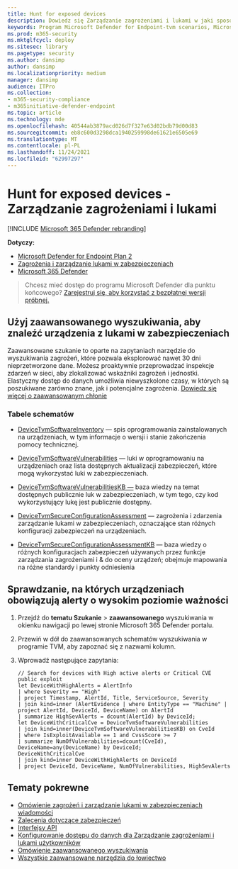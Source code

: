 ```yaml
---
title: Hunt for exposed devices
description: Dowiedz się Zarządzanie zagrożeniami i lukami w jaki sposób mogą być używane w celu pomocy administratorom zabezpieczeń, administratorom IT i administratorom usługi SecOps współpracę.
keywords: Program Microsoft Defender for Endpoint-tvm scenarios, Microsoft Defender for Endpoint, tvm, tvm scenarios, reduce threat & vulnerability exposure, reduce threat and vulnerability, improve security configuration, increase Microsoft Secure Score for Devices, increase threat & vulnerability Microsoft Secure Score for Devices, Microsoft Secure Score for Devices, exposure score, security controls
ms.prod: m365-security
ms.mktglfcycl: deploy
ms.sitesec: library
ms.pagetype: security
ms.author: dansimp
author: dansimp
ms.localizationpriority: medium
manager: dansimp
audience: ITPro
ms.collection:
- m365-security-compliance
- m365initiative-defender-endpoint
ms.topic: article
ms.technology: mde
ms.openlocfilehash: 40544ab3879acd026d7f327e63d02bdb79d00d83
ms.sourcegitcommit: eb8c600d3298dca1940259998de61621e6505e69
ms.translationtype: MT
ms.contentlocale: pl-PL
ms.lasthandoff: 11/24/2021
ms.locfileid: "62997297"
---
```

# <a name="hunt-for-exposed-devices---threat-and-vulnerability-management"></a>Hunt for exposed devices - Zarządzanie zagrożeniami i lukami

[!INCLUDE [Microsoft 365 Defender rebranding](../../includes/microsoft-defender.md)]

**Dotyczy:**

- [Microsoft Defender for Endpoint Plan 2](https://go.microsoft.com/fwlink/?linkid=2154037)
- [Zagrożenia i zarządzanie lukami w zabezpieczeniach](next-gen-threat-and-vuln-mgt.md)
- [Microsoft 365 Defender](https://go.microsoft.com/fwlink/?linkid=2118804)

> Chcesz mieć dostęp do programu Microsoft Defender dla punktu końcowego? [Zarejestruj się, aby korzystać z bezpłatnej wersji próbnej.](https://signup.microsoft.com/create-account/signup?products=7f379fee-c4f9-4278-b0a1-e4c8c2fcdf7e&ru=https://aka.ms/MDEp2OpenTrial?ocid=docs-wdatp-portaloverview-abovefoldlink)

## <a name="use-advanced-hunting-to-find-devices-with-vulnerabilities"></a>Użyj zaawansowanego wyszukiwania, aby znaleźć urządzenia z lukami w zabezpieczeniach

Zaawansowane szukanie to oparte na zapytaniach narzędzie do wyszukiwania zagrożeń, które pozwala eksplorować nawet 30 dni nieprzetworzone dane. Możesz proaktywnie przeprowadzać inspekcje zdarzeń w sieci, aby zlokalizować wskaźniki zagrożeń i jednostki. Elastyczny dostęp do danych umożliwia niewyszkolone czasy, w których są poszukiwane zarówno znane, jak i potencjalne zagrożenia. [Dowiedz się więcej o zaawansowanym chłonie](advanced-hunting-overview.md)

### <a name="schema-tables"></a>Tabele schematów

- [DeviceTvmSoftwareInventory](advanced-hunting-devicetvmsoftwareinventory-table.md) — spis oprogramowania zainstalowanych na urządzeniach, w tym informacje o wersji i stanie zakończenia pomocy technicznej.

- [DeviceTvmSoftwareVulnerabilities](advanced-hunting-devicetvmsoftwarevulnerabilities-table.md) — luki w oprogramowaniu na urządzeniach oraz lista dostępnych aktualizacji zabezpieczeń, które mogą wykorzystać luki w zabezpieczeniach.

- [DeviceTvmSoftwareVulnerabilitiesKB —](advanced-hunting-devicetvmsoftwarevulnerabilitieskb-table.md) baza wiedzy na temat dostępnych publicznie luk w zabezpieczeniach, w tym tego, czy kod wykorzystujący lukę jest publicznie dostępny.

- [DeviceTvmSecureConfigurationAssessment](advanced-hunting-devicetvmsecureconfigurationassessment-table.md) — zagrożenia i zdarzenia zarządzanie lukami w zabezpieczeniach, oznaczające stan różnych konfiguracji zabezpieczeń na urządzeniach.

- [DeviceTvmSecureConfigurationAssessmentKB](advanced-hunting-devicetvmsecureconfigurationassessmentkb-table.md) — baza wiedzy o różnych konfiguracjach zabezpieczeń używanych przez funkcje zarządzania zagrożeniami i & do oceny urządzeń; obejmuje mapowania na różne standardy i punkty odniesienia

## <a name="check-which-devices-are-involved-in-high-severity-alerts"></a>Sprawdzanie, na których urządzeniach obowiązują alerty o wysokim poziomie ważności

1. Przejdź do **tematu Szukanie** \> **zaawansowanego** wyszukiwania w okienku nawigacji po lewej stronie Microsoft 365 Defender portalu.

2. Przewiń w dół do zaawansowanych schematów wyszukiwania w programie TVM, aby zapoznać się z nazwami kolumn.

3. Wprowadź następujące zapytania:

    ```kusto
    // Search for devices with High active alerts or Critical CVE public exploit
    let DeviceWithHighAlerts = AlertInfo
    | where Severity == "High"
    | project Timestamp, AlertId, Title, ServiceSource, Severity
    | join kind=inner (AlertEvidence | where EntityType == "Machine" | project AlertId, DeviceId, DeviceName) on AlertId
    | summarize HighSevAlerts = dcount(AlertId) by DeviceId;
    let DeviceWithCriticalCve = DeviceTvmSoftwareVulnerabilities
    | join kind=inner(DeviceTvmSoftwareVulnerabilitiesKB) on CveId
    | where IsExploitAvailable == 1 and CvssScore >= 7
    | summarize NumOfVulnerabilities=dcount(CveId),
    DeviceName=any(DeviceName) by DeviceId;
    DeviceWithCriticalCve
    | join kind=inner DeviceWithHighAlerts on DeviceId
    | project DeviceId, DeviceName, NumOfVulnerabilities, HighSevAlerts
    ```

## <a name="related-topics"></a>Tematy pokrewne

- [Omówienie zagrożeń i zarządzanie lukami w zabezpieczeniach wiadomości](next-gen-threat-and-vuln-mgt.md)
- [Zalecenia dotyczące zabezpieczeń](tvm-security-recommendation.md)
- [Interfejsy API](next-gen-threat-and-vuln-mgt.md#apis)
- [Konfigurowanie dostępu do danych dla Zarządzanie zagrożeniami i lukami użytkowników](user-roles.md#create-roles-and-assign-the-role-to-an-azure-active-directory-group)
- [Omówienie zaawansowanego wyszukiwania](/windows/security/threat-protection/microsoft-defender-atp/advanced-hunting-overview)
- [Wszystkie zaawansowane narzędzia do łowiectwo](/windows/security/threat-protection/microsoft-defender-atp/advanced-hunting-schema-reference.md)

